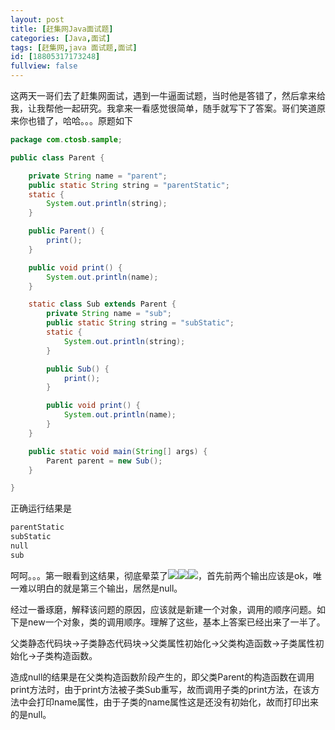```yaml
---
layout: post
title: [赶集网Java面试题]
categories: [Java,面试]
tags: [赶集网,java 面试题,面试]
id: [18805317173248]
fullview: false
---
```

这两天一哥们去了赶集网面试，遇到一牛逼面试题，当时他是答错了，然后拿来给我，让我帮他一起研究。我拿来一看感觉很简单，随手就写下了答案。哥们笑道原来你也错了，哈哈。。。原题如下

```java
package com.ctosb.sample;

public class Parent {

	private String name = "parent";
	public static String string = "parentStatic";
	static {
		System.out.println(string);
	}

	public Parent() {
		print();
	}

	public void print() {
		System.out.println(name);
	}

	static class Sub extends Parent {
		private String name = "sub";
		public static String string = "subStatic";
		static {
			System.out.println(string);
		}

		public Sub() {
			print();
		}

		public void print() {
			System.out.println(name);
		}
	}

	public static void main(String[] args) {
		Parent parent = new Sub();
	}

}
```

正确运行结果是

```bash
parentStatic
subStatic
null
sub
```

呵呵。。。第一眼看到这结果，彻底晕菜了![](http://img.baidu.com/hi/jx2/j_0025.gif)![](http://img.baidu.com/hi/jx2/j_0025.gif)![](http://img.baidu.com/hi/jx2/j_0025.gif)，首先前两个输出应该是ok，唯一难以明白的就是第三个输出，居然是null。

经过一番琢磨，解释该问题的原因，应该就是新建一个对象，调用的顺序问题。如下是new一个对象，类的调用顺序。理解了这些，基本上答案已经出来了一半了。

父类静态代码块->子类静态代码块->父类属性初始化->父类构造函数->子类属性初始化->子类构造函数。

造成null的结果是在父类构造函数阶段产生的，即父类Parent的构造函数在调用print方法时，由于print方法被子类Sub重写，故而调用子类的print方法，在该方法中会打印name属性，由于子类的name属性这是还没有初始化，故而打印出来的是null。



